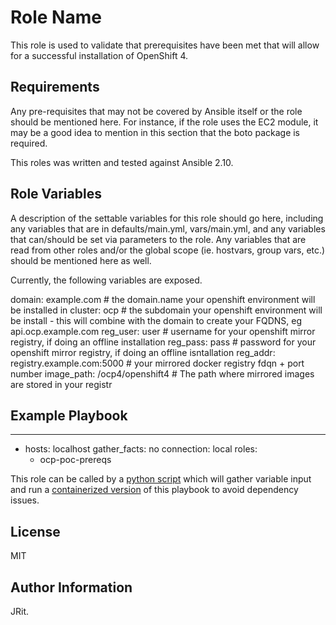 Role Name
=========

This role is used to validate that prerequisites have been met that will allow for a successful installation of OpenShift 4.

Requirements
------------

Any pre-requisites that may not be covered by Ansible itself or the role should be mentioned here. For instance, if the role uses the EC2 module, it may be a good idea to mention in this section that the boto package is required.

This roles was written and tested against Ansible 2.10.  

Role Variables
--------------

A description of the settable variables for this role should go here, including any variables that are in defaults/main.yml, vars/main.yml, and any variables that can/should be set via parameters to the role. Any variables that are read from other roles and/or the global scope (ie. hostvars, group vars, etc.) should be mentioned here as well.

Currently, the following variables are exposed.

domain: example.com # the domain.name your openshift environment will be installed in
cluster: ocp # the subdomain your openshift environment will be install - this will combine with the domain to create your FQDNS, eg api.ocp.example.com
reg_user: user # username for your openshift mirror registry, if doing an offline installation
reg_pass: pass # password for your openshift mirror registry, if doing an offline isntallation
reg_addr: registry.example.com:5000 # your mirrored docker registry fdqn + port number
image_path: /ocp4/openshift4 # The path where mirrored images are stored in your registr


Example Playbook
----------------

---
- hosts: localhost
  gather_facts: no
  connection: local
  roles:
  - ocp-poc-prereqs

This role can be called by a [python script](https://github.com/jritenour/ocp-poc-wrapper) which will gather variable input and run a [containerized version](https://hub.docker.com/repository/docker/jmritenour/ansible-ocp-poc) of this playbook to avoid dependency issues.  

License
-------

MIT

Author Information
------------------

JRit.  
